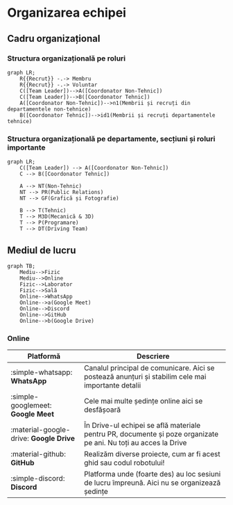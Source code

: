 # **Organizarea echipei**
## **Cadru organizațional**

### Structura organizațională pe roluri

``` mermaid
graph LR;
    R{{Recrut}} -.-> Membru
    R{{Recrut}} -.-> Voluntar
    C([Team Leader])-->A([Coordonator Non-Tehnic])
    C([Team Leader])-->B([Coordonator Tehnic])
    A([Coordonator Non-Tehnic])-->n1(Membrii și recruți din departamentele non-tehnice)
    B([Coordonator Tehnic])-->id1(Membrii și recruți departamentele tehnice)
```

### Structura organizațională pe departamente, secțiuni și roluri importante
``` mermaid
graph LR;
    C([Team Leader]) --> A([Coordonator Non-Tehnic])
    C --> B([Coordonator Tehnic])
    
    A --> NT(Non-Tehnic)
    NT --> PR(Public Relations)
    NT --> GF(Grafică și Fotografie)
    
    B --> T(Tehnic)
    T --> M3D(Mecanică & 3D)
    T --> P(Programare)
    T --> DT(Driving Team)
```

## **Mediul de lucru**

``` mermaid
graph TB;
    Mediu-->Fizic
    Mediu-->Online
    Fizic-->Laborator
    Fizic-->Sală
    Online-->WhatsApp
    Online-->a(Google Meet)
    Online-->Discord
    Online-->GitHub
    Online-->b(Google Drive)
```


### **Online**

| Platformă     | Descriere                        |
| -------------- | ---------------------------------|
| :simple-whatsapp: **WhatsApp**         | Canalul principal de comunicare. Aici se postează anunțuri și stabilim cele mai importante detalii  |
| :simple-googlemeet: **Google Meet**        | Cele mai multe ședințe online aici se desfășoară |
| :material-google-drive: **Google Drive**     | În Drive-ul echipei se află materiale pentru PR, documente și poze organizate pe ani. Nu toți au acces la Drive |
| :material-github: **GitHub**     | Realizăm diverse proiecte, cum ar fi acest ghid sau codul robotului! |
| :simple-discord: **Discord**      | Platforma unde (foarte des) au loc sesiuni de lucru împreună. Aici nu se organizează ședințe |